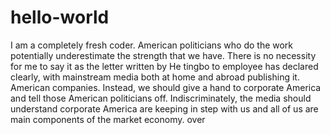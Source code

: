 # hello-world
I am a completely fresh coder.
American politicians who do the work potentially underestimate the strength that we have. There is no necessity for me to say it as the letter written by He tingbo to employee has declared clearly, with mainstream media both at home and abroad publishing it.
American companies. Instead, we should give a hand to corporate America and tell those American politicians off. Indiscriminately, the media should understand corporate America are keeping in step with us and all of us are main components of the market economy.
over
